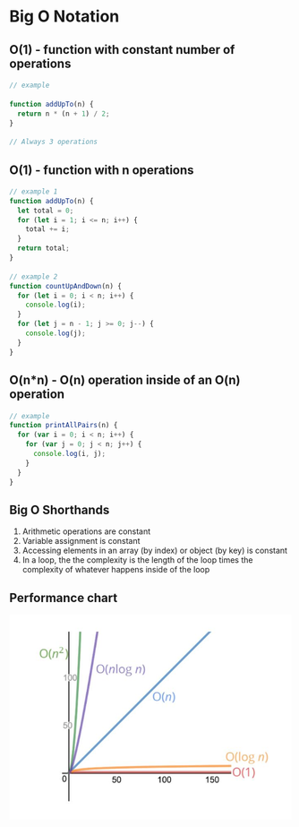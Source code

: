 # Big O Notation

## O(1) - function with constant number of operations

```javascript
// example

function addUpTo(n) {
  return n * (n + 1) / 2;
}

// Always 3 operations
```

## O(1) - function with **n** operations

```javascript
// example 1
function addUpTo(n) {
  let total = 0;
  for (let i = 1; i <= n; i++) {
    total += i;
  }
  return total;
}

// example 2
function countUpAndDown(n) {
  for (let i = 0; i < n; i++) {
    console.log(i);
  }
  for (let j = n - 1; j >= 0; j--) {
    console.log(j);
  }
}

```

## O(n*n) - O(n) operation inside of an O(n) operation

```javascript
// example
function printAllPairs(n) {
  for (var i = 0; i < n; i++) {
    for (var j = 0; j < n; j++) {
      console.log(i, j);
    }
  }
}

```

## Big O Shorthands

1. Arithmetic operations are constant
2. Variable assignment is constant
3. Accessing elements in an array (by index) or object (by key) is constant
4. In a loop, the the complexity is the length of the loop times the complexity of whatever happens inside of the loop

## Performance chart

![alt text](/algorithms/big_o_notation/img/o_notation_chart.jpg "Performance")
